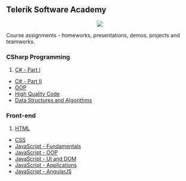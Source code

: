 ## Telerik Software Academy

<p align="center"><a href="http://academy.telerik.com/"><img src="https://raw.githubusercontent.com/fast4y/TelerikAcademy/master/ta.png" /></a></p>

Course assignments - homeworks, presentations, demos, projects and teamworks.

### CSharp Programming
1. [C# - Part I]()
* [C# - Part II]()
* [OOP]()
* [High Quality Code]()
* [Data Structures and Algorithms]()

### Front-end
1. [HTML]()
* [CSS]()
* [JavaScript - Fundamentals]()
* [JavaScript - OOP]()
* [JavaScript - UI and DOM]()
* [JavaScript - Applications]()
* [JavaScript - AngularJS]()
